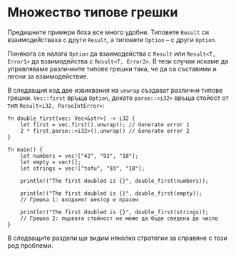 # Множество типове грешки 

Предишните примери бяха все много удобни.
Типовете `Result` си взаимодействаха с други `Result`, а типовете `Option` – с
други `Option`.

Понякога се налага `Option` да взаимодейства с `Result` или `Result<T, Error1>`
да взаимодейства с `Result<T, Error2>`. В тези случаи искаме да управляваме
различните типове грешки така, че да са съставими и лесни  за взаимодействие.

В следващия код две извиквания на `unwrap` създават различни типове грешки.
`Vec::first` връща `Option`, докато `parse::<i32>` връща стойост от тип
`Result<i32, ParseIntError>`:

```rust,editable,ignore,mdbook-runnable
fn double_first(vec: Vec<&str>) -> i32 {
    let first = vec.first().unwrap(); // Generate error 1
    2 * first.parse::<i32>().unwrap() // Generate error 2
}

fn main() {
    let numbers = vec!["42", "93", "18"];
    let empty = vec![];
    let strings = vec!["tofu", "93", "18"];

    println!("The first doubled is {}", double_first(numbers));

    println!("The first doubled is {}", double_first(empty));
    // Грешка 1: входният вектор е празен

    println!("The first doubled is {}", double_first(strings));
    // Грешка 2: първата стойност не може да бъде сведена до число
}
```

В следващите раздели ще видим няколко стратегии за справяне с този род проблеми.

